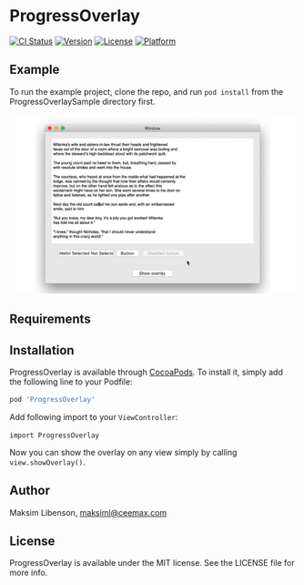# ProgressOverlay

[![CI Status](https://img.shields.io/travis/maksiml@ceemax.com/ProgressOverlay.svg?style=flat)](https://travis-ci.org/maksiml@ceemax.com/ProgressOverlay)
[![Version](https://img.shields.io/cocoapods/v/ProgressOverlay.svg?style=flat)](https://cocoapods.org/pods/ProgressOverlay)
[![License](https://img.shields.io/cocoapods/l/ProgressOverlay.svg?style=flat)](https://cocoapods.org/pods/ProgressOverlay)
[![Platform](https://img.shields.io/cocoapods/p/ProgressOverlay.svg?style=flat)](https://cocoapods.org/pods/ProgressOverlay)


## Example

To run the example project, clone the repo, and run `pod install` from the ProgressOverlaySample directory first.

![sample](https://github.com/maksiml/progressoverlay/blob/master/Media/sample.gif "Overlay Sample")

## Requirements

## Installation

ProgressOverlay is available through [CocoaPods](https://cocoapods.org). To install
it, simply add the following line to your Podfile:

```ruby
pod 'ProgressOverlay'
```

Add following import to your `ViewController`:

```import ProgressOverlay```

Now you can show the overlay on any view simply by calling 
```view.showOverlay()```.

## Author

Maksim Libenson, maksiml@ceemax.com

## License

ProgressOverlay is available under the MIT license. See the LICENSE file for more info.
